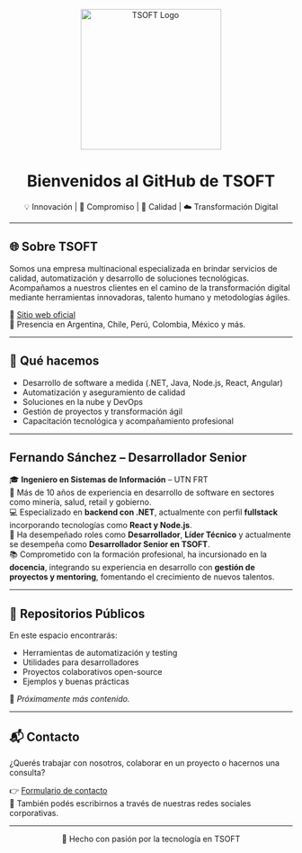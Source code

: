 
<p align="center">
  <img src="https://www.tsoftglobal.com/wp-content/uploads/2024/04/cropped-Logo-Tsoft-Menu-400px.png" alt="TSOFT Logo" width="250"/>
</p>

<h1 align="center">Bienvenidos al GitHub de TSOFT</h1>

<p align="center">
  💡 Innovación | 🤝 Compromiso | 🧪 Calidad | ☁️ Transformación Digital
</p>

---

## 🌐 Sobre TSOFT

Somos una empresa multinacional especializada en brindar servicios de calidad, automatización y desarrollo de soluciones tecnológicas. Acompañamos a nuestros clientes en el camino de la transformación digital mediante herramientas innovadoras, talento humano y metodologías ágiles.

🔗 [Sitio web oficial](https://www.tsoftglobal.com/)  
📍 Presencia en Argentina, Chile, Perú, Colombia, México y más.

---

## 🚀 Qué hacemos

- Desarrollo de software a medida (.NET, Java, Node.js, React, Angular)
- Automatización y aseguramiento de calidad
- Soluciones en la nube y DevOps
- Gestión de proyectos y transformación ágil
- Capacitación tecnológica y acompañamiento profesional

---


## Fernando Sánchez – Desarrollador Senior

🎓 **Ingeniero en Sistemas de Información** – UTN FRT  
🧠 Más de 10 años de experiencia en desarrollo de software en sectores como minería, salud, retail y gobierno.  
💻 Especializado en **backend con .NET**, actualmente con perfil **fullstack** incorporando tecnologías como **React y Node.js**.  
🧭 Ha desempeñado roles como **Desarrollador**, **Líder Técnico** y actualmente se desempeña como **Desarrollador Senior en TSOFT**.  
📚 Comprometido con la formación profesional, ha incursionado en la **docencia**, integrando su experiencia en desarrollo con **gestión de proyectos y mentoring**, fomentando el crecimiento de nuevos talentos.

---

## 📂 Repositorios Públicos

En este espacio encontrarás:

- Herramientas de automatización y testing
- Utilidades para desarrolladores
- Proyectos colaborativos open-source
- Ejemplos y buenas prácticas

📢 *Próximamente más contenido.*

---

## 📬 Contacto

¿Querés trabajar con nosotros, colaborar en un proyecto o hacernos una consulta?

👉 [Formulario de contacto](https://www.tsoftglobal.com/#contacto)  
📧 También podés escribirnos a través de nuestras redes sociales corporativas.

---

<p align="center">
  💙 Hecho con pasión por la tecnología en TSOFT
</p>
